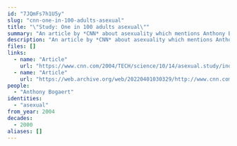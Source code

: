```yaml
---
id: "7JQmFs7h1U5y"
slug: "cnn-one-in-100-adults-asexual"
title: "\"Study: One in 100 adults asexual\""
summary: "An article by *CNN* about asexuality which mentions Anthony Bogaert's study"
description: "An article by *CNN* about asexuality which mentions Anthony Bogaert's study on the prevalence of asexuality as well as AVEN"
files: []
links:
  - name: "Article"
    url: "https://www.cnn.com/2004/TECH/science/10/14/asexual.study/index.html"
  - name: "Article"
    url: "https://web.archive.org/web/20220401030329/http://www.cnn.com/2004/TECH/science/10/14/asexual.study/index.html"
people:
  - "Anthony Bogaert"
identities:
  - "asexual"
from_year: 2004
decades:
  - 2000
aliases: []
---
```

